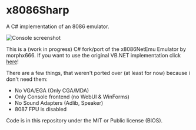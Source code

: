 # x8086Sharp
A C# implementation of an 8086 emulator.

![Console screenshot](https://github.com/derplayer/x8086SharpEmu/blob/master/Other/screen1.png)

This is a (work in progress) C# fork/port of the x8086NetEmu Emulator by morphx666.
If you want to use the original VB.NET implementation click [here](https://github.com/morphx666/x8086NetEmu)!

There are a few things, that weren't ported over (at least for now) because i don't need them:
- No VGA/EGA (Only CGA/MDA)
- Only Console frontend (no WebUI & WinForms)
- No Sound Adapters (Adlib, Speaker)
- 8087 FPU is disabled

Code is in this repository under the MIT or Public license (BIOS).